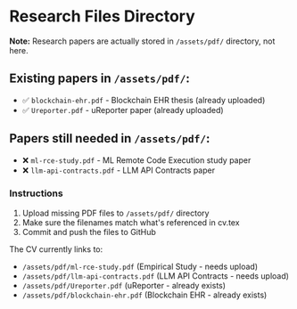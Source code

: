 # Research Files Directory

**Note:** Research papers are actually stored in `/assets/pdf/` directory, not here.

## Existing papers in `/assets/pdf/`:
- ✅ `blockchain-ehr.pdf` - Blockchain EHR thesis (already uploaded)
- ✅ `Ureporter.pdf` - uReporter paper (already uploaded)

## Papers still needed in `/assets/pdf/`:
- ❌ `ml-rce-study.pdf` - ML Remote Code Execution study paper
- ❌ `llm-api-contracts.pdf` - LLM API Contracts paper

### Instructions
1. Upload missing PDF files to `/assets/pdf/` directory
2. Make sure the filenames match what's referenced in cv.tex
3. Commit and push the files to GitHub

The CV currently links to:
- `/assets/pdf/ml-rce-study.pdf` (Empirical Study - needs upload)
- `/assets/pdf/llm-api-contracts.pdf` (LLM API Contracts - needs upload)
- `/assets/pdf/Ureporter.pdf` (uReporter - already exists)
- `/assets/pdf/blockchain-ehr.pdf` (Blockchain EHR - already exists)
